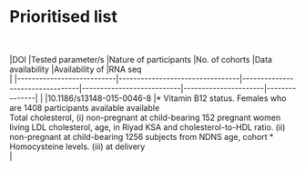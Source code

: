 # **Prioritised list**

</br>

|DOI                        |Tested parameter/s               |Nature of participants           |No. of cohorts             |Data availability     |Availability of
                                                                                                                                                   |RNA seq   
|
|---------------------------|---------------------------------|---------------------------------|---------------------------|----------------------|---------------|
|
|10.1186/s13148-015-0046-8  |* Vitamin B12 status.             Females who are                    1408 participants           available              available          
                             Total cholesterol,                (i) non-pregnant at child-bearing  152 pregnant women living 
                             LDL cholesterol,                      age,                           in Riyad KSA
                             and cholesterol-to-HDL ratio.     (ii) non-pregnant at child-bearing 1256 subjects from NDNS 
                                                                   age,                           cohort
                             * Homocysteine levels.            (iii) at delivery            
|
 
